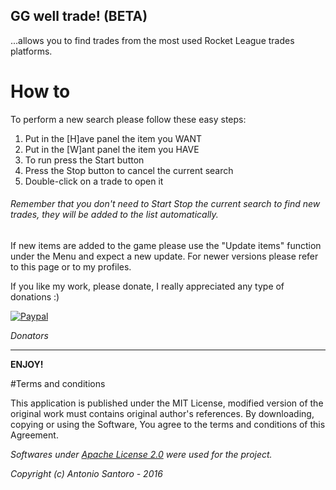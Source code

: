 ## GG well trade! (BETA)

...allows you to find trades from the most used Rocket League trades platforms.

# How to

To perform a new search please follow these easy steps: 

1. Put in the [H]ave panel the item you WANT 
2. Put in the [W]ant panel the item you HAVE 
3. To run press the Start button 
4. Press the Stop button to cancel the current search 
5. Double-click on a trade to open it

###### Remember that you don't need to Start Stop the current search to find new trades, they will be added to the list automatically.

If new items are added to the game please use the "Update items" function under the Menu and expect a new update.
For newer versions please refer to this page or to my profiles.

If you like my work, please donate, I really appreciated any type of donations :)

[![Paypal](https://www.paypal.com/en_US/i/btn/btn_donate_LG.gif)](https://www.paypal.com/cgi-bin/webscr?cmd=_s-xclick&hosted_button_id=QH56EW28TJGEY)

*Donators*

-------------
**ENJOY!**

#Terms and conditions

This application is published under the MIT License, modified version of the original work must contains original author's references.
By downloading, copying or using the Software, You agree to the terms and conditions of this Agreement.

*Softwares under [Apache License 2.0](http://www.apache.org/licenses/LICENSE-2.0.html) were used for the project.*


*Copyright (c) Antonio Santoro - 2016*
